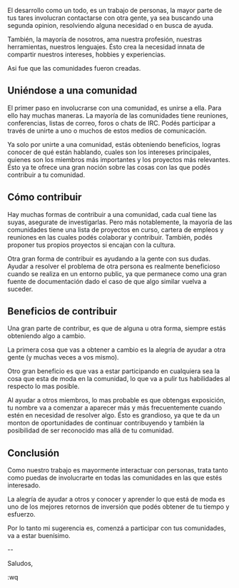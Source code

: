 <!--
.. title: Involucrate con tu comunidad
.. slug: get-involved-with-your-community
.. date: 05/11/2014 19:57:11 UTC-03:00
.. tags: comunidad
.. link:
.. description: Una pequeña reseña acerca de los beneficios de involucrarse en comunidades
.. type: text
-->

El desarrollo como un todo, es un trabajo de personas, la mayor parte de
tus tares involucran contactarse con otra gente, ya sea buscando una segunda opinion,
resolviendo alguna necesidad o en busca de ayuda.

También, la mayoría de nosotros, ama nuestra profesión, nuestras herramientas,
nuestros lenguajes. Ésto crea la necesidad innata de compartir nuestros intereses,
hobbies y experiencias.

Asi fue que las comunidades fueron creadas.

## Uniéndose a una comunidad

El primer paso en involucrarse con una comunidad, es unirse a ella.
Para ello hay muchas maneras. La mayoría de las comunidades tiene reuniones,
conferencias, listas de correo, foros o chats de IRC. Podés participar a través
de unirte a uno o muchos de estos medios de comunicación.

Ya solo por unirte a una comunidad, estás obteniendo beneficios, logras conocer
de qué están hablando, cuales son los intereses principales, quienes son los
miembros más importantes y los proyectos más relevantes.
Ésto ya te ofrece una gran noción sobre las cosas con las que podés contribuir a tu comunidad.

## Cómo contribuir

Hay muchas formas de contribuir a una comunidad, cada cual tiene las suyas,
asegurate de investigarlas. Pero más notablemente, la mayoría de las comunidades
tiene una lista de proyectos en curso, cartera de empleos y reuniones en las cuales
podés colaborar y contribuir. También, podés proponer tus propios proyectos si encajan
con la cultura.

Otra gran forma de contribuir es ayudando a la gente con sus dudas. Ayudar a resolver
el problema de otra persona es realmente beneficioso cuando se realiza en un entorno
public, ya que permanece como una gran fuente de documentación dado el caso de que algo
similar vuelva a suceder.

## Beneficios de contribuir

Una gran parte de contribur, es que de alguna u otra forma, siempre estás obteniendo
algo a cambio.

La primera cosa que vas a obtener a cambio es la alegría de ayudar a otra gente (y muchas veces
a vos mismo).

Otro gran beneficio es que vas a estar participando en cualquiera sea la cosa que esta de
moda en la comunidad, lo que va a pulir tus habilidades al respecto lo mas posible.

Al ayudar a otros miembros, lo mas probable es que obtengas exposición, tu nombre va a
comenzar a aparecer más y más frecuentemente cuando estén en necesidad de resolver algo.
Ésto es grandioso, ya que te da un monton de oportunidades de continuar contribuyendo y
también la posibilidad de ser reconocido mas allá de tu comunidad.

## Conclusión

Como nuestro trabajo es mayormente interactuar con personas, trata tanto como puedas
de involucrarte en todas las comunidades en las que estés interesado.

La alegría de ayudar a otros y conocer y aprender lo que está de moda es uno de los mejores
retornos de inversión que podés obtener de tu tiempo y esfuerzo.

Por lo tanto mi sugerencia es, comenzá a participar con tus comunidades, va a estar buenísimo.

--

Saludos,

:wq

